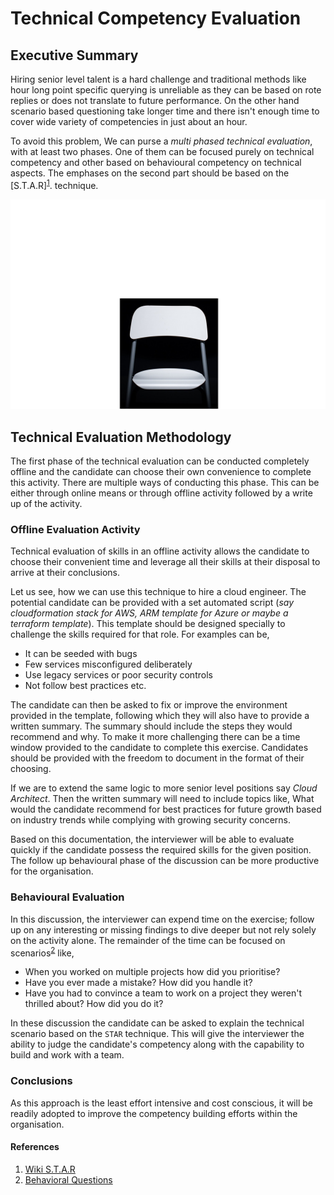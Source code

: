 # Technical Competency Evaluation

## Executive Summary

Hiring senior level talent is a hard challenge and traditional methods like hour long point specific querying is unreliable as they can be based on rote replies or does not translate to future performance. On the other hand scenario based questioning take longer time and there isn't enough time to cover wide variety of competencies in just about an hour.

To avoid this problem, We can purse a _multi phased technical evaluation_, with at least two phases. One of them can be focused purely on technical competency and other based on behavioural competency on technical aspects. The emphases on the second part should be based on the [S.T.A.R]<sup>[1](#References)</sup>.
technique.

![The-Interview-Chair](images/interview-chair-01.png)

## Technical Evaluation Methodology

The first phase of the technical evaluation can be conducted completely offline and the candidate can choose their own convenience to complete this activity. There are multiple ways of conducting this phase. This can be either through online means or through offline activity followed by a write up of the activity.

### Offline Evaluation Activity

Technical evaluation of skills in an offline activity allows the candidate to choose their convenient time and leverage all their skills at their disposal to arrive at their conclusions.

Let us see, how we can use this technique to hire a cloud engineer.  The potential candidate can be provided with a set automated script (_say cloudformation stack for AWS, ARM template for Azure or maybe a terraform template_). This template should be designed specially to challenge the skills required for that role.
For examples can be,

- It can be seeded with bugs
- Few services misconfigured deliberately
- Use legacy services or poor security controls
- Not follow best practices etc.

The candidate can then be asked to fix or improve the environment provided in the template, following which they will also have to provide a written summary. The summary should include the steps they would recommend and why. To make it more challenging there can be a time window provided to the candidate to complete this exercise. Candidates should be provided with the freedom to document in the format of their choosing.

If we are to extend the same logic to more senior level positions say _Cloud Architect_. Then the written summary will need to include topics like, What would the candidate recommend for best practices for future growth based on industry trends while complying with growing security concerns.

 Based on this documentation, the interviewer will be able to evaluate quickly if the candidate possess the required skills for the given position. The follow up behavioural phase of the discussion can be more productive for the organisation.

### Behavioural Evaluation

In this discussion, the interviewer can expend time on the exercise; follow up on any interesting or missing findings to dive deeper but not rely solely on the activity alone. The remainder of the time can be focused on scenarios<sup>[2](#References)</sup> like,

- When you worked on multiple projects how did you prioritise?
- Have you ever made a mistake? How did you handle it?
- Have you had to convince a team to work on a project they weren't thrilled about? How did you do it?

In these discussion the candidate can be asked to explain the technical scenario based on the `STAR` technique. This will give the interviewer the ability to judge the candidate's competency along with the capability to build and work with a team.

### Conclusions

As this approach is the least effort intensive and cost conscious, it will be readily adopted to improve the competency building efforts within the organisation.

#### References

1. [Wiki S.T.A.R](https://en.wikipedia.org/wiki/Situation,_task,_action,_result)
2. [Behavioral Questions](https://www.thebalancecareers.com/behavioral-job-interview-questions-2059620)